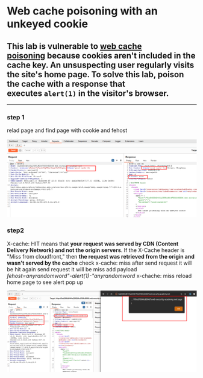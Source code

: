 # Web cache poisoning with an unkeyed cookie

## This lab is vulnerable to [web cache poisoning](https://portswigger.net/web-security/web-cache-poisoning) because cookies aren't included in the cache key. An unsuspecting user regularly visits the site's home page. To solve this lab, poison the cache with a response that executes `alert(1)` in the visitor's browser.

---

### step 1

relad page and find page with cookie and fehost

![screenshot](./images/lab2_fehost_cookie.png)

### step2

X-cache: HIT means that **your request was served by CDN (Content Delivery Network) and not the origin servers**.
If the X-Cache header is "Miss from cloudfront," then **the request was retrieved from the origin and wasn't served by the cache**
check x-cache: miss after send request it will be hit again send request it will be miss
add payload _fehost=anyrandomword"-alert(1)-"anyrandomword_
x-chache: miss
reload home page to see alert pop up

![screenshot](./images/lab2_alert_popup.png)
